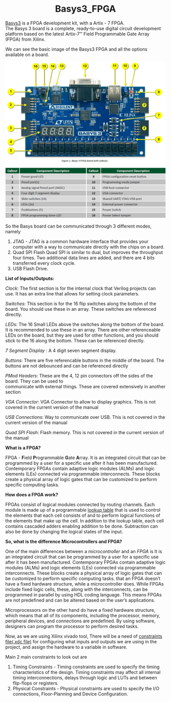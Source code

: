 # <h1 align="center">Basys3_FPGA
[Basys3](https://reference.digilentinc.com/programmable-logic/basys-3/start) is a FPGA development kit, with a Artix - 7 FPGA.
<br>The Basys 3 board is a complete, ready-to-use digital circuit development platform based on the latest Artix-7™ Field Programmable Gate Array (FPGA) from Xilinx.

  We can see the basic image of the Basys3 FPGA and all the options available on a board.
  
  ![FPGA](https://github.com/bharath19-gs/Basys3_FPGA/blob/04320b8a0a0f3c867e479ae638198d5f4c51c906/Images/basys3.jpg)
  
  So the Basys board can be communicated through 3 different modes, namely
  
  1.  JTAG - JTAG is a common hardware interface that provides your computer with a way to communicate directly with the chips on a board.
  2.  Quad SPI Flash Quad SPI is similar to dual, but improves the throughput four times. Two additional data lines are added, and there are 4 bits transferred every clock cycle.
  3.  USB Flash Drive.
  
  **List of Inputs/Outputs:**
  
  _Clock_: The first section is for the internal clock that Verilog projects can use. It has an extra line that allows for
  setting clock parameters.
  
  _Switches_: This section is for the 16 flip switches along the bottom of the board. You should use these in an
  array. These switches are referenced directly.
  
  _LEDs_: The 16 Small LEDs above the switches along the bottom of the board. It is recommended to use these in
  an array. There are other referenceable LEDs on the board, but they are used for other functions, and you should
  stick to the 16 along the bottom. These can be referenced directly.
  
  _7 Segment Display_ : A 4 digit seven segment display.
  
  _Buttons_: There are five referencable buttons in the middle of the board. The buttons are not debounced and can
  be referenced directly
  
  _PMod Headers_: These are the 4, 12 pin connectors off the sides of the board. They can be used to\
  communicate with external things. These are covered extensively in another section
  
  _VGA Connector_: VGA Connector to allow to display graphics. This is not covered in the current version of the
  manual
  
  _USB Connections_: Way to communicate over USB. This is not covered in the current version of the manual
  
  _Quad SPI Flash_: Flash memory. This is not covered in the current version of the manual
  
  **What is a FPGA?**
  
  FPGA - **F**ield **P**rogrammable **G**ate **A**rray. 
   It is an integrated circuit that can be programmed by a user for a specific use after it has been manufactured. Contemporary FPGAs contain adaptive logic modules (ALMs) and logic elements (LEs) connected via programmable interconnects. These blocks create a physical array of logic gates that can be customized to perform specific computing tasks. 
  
  **How does a FPGA work?**
  
  FPGAs consist of logical modules connected by routing channels. Each module is made up of a programmable [lookup table](https://hardwarebee.com/overview-of-lookup-tables-in-fpga-design/#:~:text=Lookup%20table%20is%20actually%20your,power%20up%20your%20FPGA%20chip.) that is used to control the elements that each cell consists of and to perform logical functions of the elements that make up the cell. In addition to the lookup table, each cell contains cascaded adders enabling addition to be done. Subtraction can also be done by changing the logical states of the input. 
  
  **So, what is the difference Microcontrollers and FPGA?**
  
  One of the main differences between a _microcontroller_ and an _FPGA_ is  It is an integrated circuit that can be programmed by a user for a specific use after it has been manufactured. Contemporary FPGAs contain adaptive logic modules (ALMs) and logic elements (LEs) connected via programmable interconnects. These blocks create a physical array of logic gates that can be customized to perform specific computing tasks. that an FPGA doesn’t have a fixed hardware structure, while a microcontroller does. While FPGAs include   fixed logic cells, these, along with the interconnects, can be programmed in parallel by using HDL coding language. This means FPGAs are not predefined and can be altered         based on the user’s applications.
  
  Microprocessors on the other hand do have a fixed hardware structure, which means that all of its components, including the processor, memory, peripheral devices, and
  connections are predefined. By using software, designers can program the processor to perform desired tasks.
  
 Now, as we are using Xilinx vivado tool,
  There will be a need of [constraints file(.xdc file)](https://reference.digilentinc.com/learn/software/tutorials/vivado-xdc-file) for configuring what inputs and outputs we are using in the project, and assign the hardware to a variable in software.
 
  Main 2 main constraints to look out are 
  1. Timing Constraints - Timing constraints are used to specify the timing characteristics of the design. Timing constraints may affect all internal timing interconnections, delays through logic and LUTs and between flip-flops or registers.
  2. Physical Constraints - Physical constraints are used to specify the I/O connections, Floor-Planning and Device Configuration.
  

  
  

